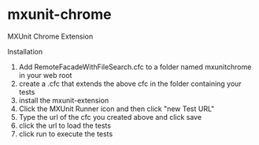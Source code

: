 mxunit-chrome
=============

MXUnit Chrome Extension

Installation
1. Add RemoteFacadeWithFileSearch.cfc to a folder named mxunitchrome in your web root
2. create a .cfc that extends the above cfc in the folder containing your tests
3. install the mxunit-extension
4. Click the MXUnit Runner icon and then click "new Test URL"
5. Type the url of the cfc you created above and click save
6. click the url to load the tests
7. click run to execute the tests
